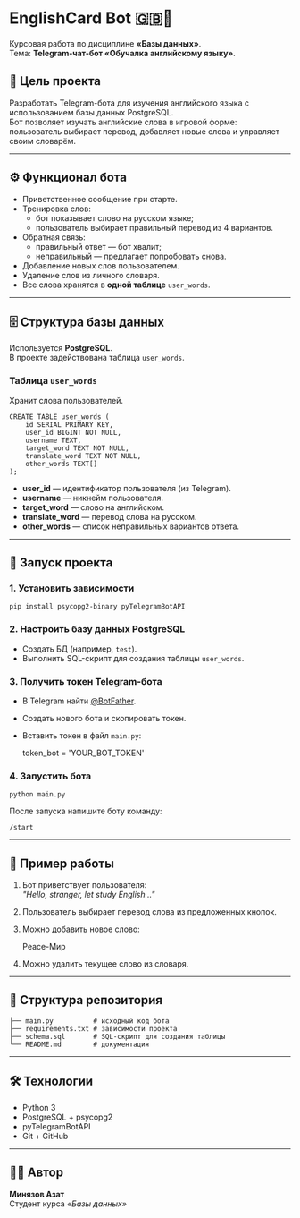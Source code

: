 # EnglishCard Bot 🇬🇧🤖

Курсовая работа по дисциплине **«Базы данных»**.  
Тема: **Telegram-чат-бот «Обучалка английскому языку»**.

## 📌 Цель проекта
Разработать Telegram-бота для изучения английского языка с использованием базы данных PostgreSQL.  
Бот позволяет изучать английские слова в игровой форме: пользователь выбирает перевод, добавляет новые слова и управляет своим словарём.

---

## ⚙️ Функционал бота
- Приветственное сообщение при старте.
- Тренировка слов:
  - бот показывает слово на русском языке;
  - пользователь выбирает правильный перевод из 4 вариантов.
- Обратная связь:
  - правильный ответ — бот хвалит;
  - неправильный — предлагает попробовать снова.
- Добавление новых слов пользователем.
- Удаление слов из личного словаря.
- Все слова хранятся в **одной таблице** `user_words`.

---

## 🗄️ Структура базы данных
Используется **PostgreSQL**.  
В проекте задействована таблица `user_words`.

### Таблица `user_words`
Хранит слова пользователей.

    CREATE TABLE user_words (
        id SERIAL PRIMARY KEY,
        user_id BIGINT NOT NULL,
        username TEXT,
        target_word TEXT NOT NULL,
        translate_word TEXT NOT NULL,
        other_words TEXT[]
    );

- **user_id** — идентификатор пользователя (из Telegram).  
- **username** — никнейм пользователя.  
- **target_word** — слово на английском.  
- **translate_word** — перевод слова на русском.  
- **other_words** — список неправильных вариантов ответа.

---

## 🚀 Запуск проекта

### 1. Установить зависимости
    pip install psycopg2-binary pyTelegramBotAPI

### 2. Настроить базу данных PostgreSQL
- Создать БД (например, `test`).
- Выполнить SQL-скрипт для создания таблицы `user_words`.

### 3. Получить токен Telegram-бота
- В Telegram найти [@BotFather](https://t.me/BotFather).
- Создать нового бота и скопировать токен.
- Вставить токен в файл `main.py`:

    token_bot = 'YOUR_BOT_TOKEN'

### 4. Запустить бота
    python main.py

После запуска напишите боту команду:

    /start

---

## 📖 Пример работы

1. Бот приветствует пользователя:  
   *"Hello, stranger, let study English..."*  

2. Пользователь выбирает перевод слова из предложенных кнопок.

3. Можно добавить новое слово:  

    Peace-Мир

4. Можно удалить текущее слово из словаря.

---

## 📂 Структура репозитория
    ├── main.py          # исходный код бота
    ├── requirements.txt # зависимости проекта
    ├── schema.sql       # SQL-скрипт для создания таблицы
    └── README.md        # документация

---

## 🛠️ Технологии
- Python 3
- PostgreSQL + psycopg2
- pyTelegramBotAPI
- Git + GitHub

---

## 👨‍🎓 Автор
**Минязов Азат**  
Студент курса *«Базы данных»*  